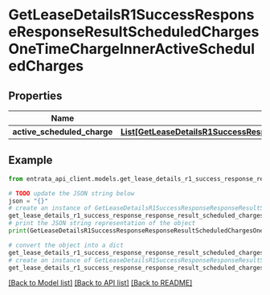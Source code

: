 # GetLeaseDetailsR1SuccessResponseResponseResultScheduledChargesOneTimeChargeInnerActiveScheduledCharges


## Properties

Name | Type | Description | Notes
------------ | ------------- | ------------- | -------------
**active_scheduled_charge** | [**List[GetLeaseDetailsR1SuccessResponseResponseResultScheduledChargesOneTimeChargeInnerActiveScheduledChargesActiveScheduledChargeInner]**](GetLeaseDetailsR1SuccessResponseResponseResultScheduledChargesOneTimeChargeInnerActiveScheduledChargesActiveScheduledChargeInner.md) |  | 

## Example

```python
from entrata_api_client.models.get_lease_details_r1_success_response_response_result_scheduled_charges_one_time_charge_inner_active_scheduled_charges import GetLeaseDetailsR1SuccessResponseResponseResultScheduledChargesOneTimeChargeInnerActiveScheduledCharges

# TODO update the JSON string below
json = "{}"
# create an instance of GetLeaseDetailsR1SuccessResponseResponseResultScheduledChargesOneTimeChargeInnerActiveScheduledCharges from a JSON string
get_lease_details_r1_success_response_response_result_scheduled_charges_one_time_charge_inner_active_scheduled_charges_instance = GetLeaseDetailsR1SuccessResponseResponseResultScheduledChargesOneTimeChargeInnerActiveScheduledCharges.from_json(json)
# print the JSON string representation of the object
print(GetLeaseDetailsR1SuccessResponseResponseResultScheduledChargesOneTimeChargeInnerActiveScheduledCharges.to_json())

# convert the object into a dict
get_lease_details_r1_success_response_response_result_scheduled_charges_one_time_charge_inner_active_scheduled_charges_dict = get_lease_details_r1_success_response_response_result_scheduled_charges_one_time_charge_inner_active_scheduled_charges_instance.to_dict()
# create an instance of GetLeaseDetailsR1SuccessResponseResponseResultScheduledChargesOneTimeChargeInnerActiveScheduledCharges from a dict
get_lease_details_r1_success_response_response_result_scheduled_charges_one_time_charge_inner_active_scheduled_charges_from_dict = GetLeaseDetailsR1SuccessResponseResponseResultScheduledChargesOneTimeChargeInnerActiveScheduledCharges.from_dict(get_lease_details_r1_success_response_response_result_scheduled_charges_one_time_charge_inner_active_scheduled_charges_dict)
```
[[Back to Model list]](../README.md#documentation-for-models) [[Back to API list]](../README.md#documentation-for-api-endpoints) [[Back to README]](../README.md)


